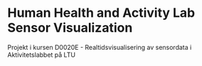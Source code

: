 # Human Health and Activity Lab Sensor Visualization
Projekt i kursen D0020E - Realtidsvisualisering av sensordata i Aktivitetslabbet på LTU

